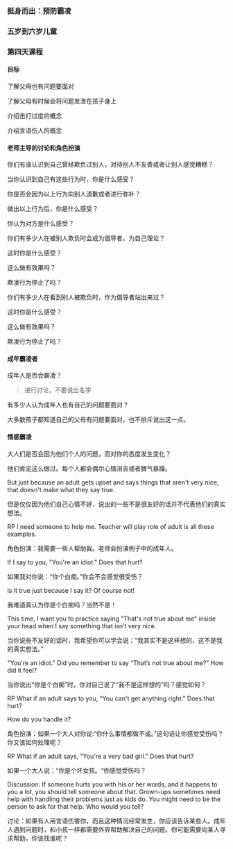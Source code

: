 ### 挺身而出：预防霸凌

### 五岁到六岁儿童

### 第四天课程

#### 目标

了解父母也有问题要面对

了解父母有时候会将问题发泄在孩子身上

介绍击打过度的概念

介绍言语伤人的概念

#### 老师主导的讨论和角色扮演

你们有谁认识到自己曾经欺负过别人，对待别人不友善或者让别人感觉糟糕？

当你认识到自己有这些行为时，你是什么感受？

你是否会因为以上行为向别人道歉或者进行弥补？

做出以上行为后，你是什么感受？

你认为对方是什么感受？

你们有多少人在被别人欺负时会成为倡导者，为自己理论？

这时你是什么感受？

这么做有效果吗？

欺凌行为停止了吗？

你们有多少人在看到别人被欺负时，作为倡导者站出来过？

这时你是什么感受？

这么做有效果吗？

欺凌行为停止了吗？

#### 成年霸凌者

成年人是否会霸凌？

> 进行讨论，不要说出名字

有多少人认为成年人也有自己的问题要面对？

大多数孩子都知道自己的父母有问题要面对，也不排斥说出这一点。

#### 情感霸凌

大人们是否会因为他们个人的问题，而对你的态度发生变化？

他们肯定这么做过。每个人都会偶尔心情沮丧或者脾气暴躁。

But just because an adult gets upset and says things that aren't very nice, that doesn't make what they say true.

但是仅仅因为他们自己心情不好，说出的一些不是很友好的话并不代表他们的真实想法。

RP I need someone to help me. Teacher will play role of adult is all these examples.

角色扮演：我需要一些人帮助我。老师会扮演例子中的成年人。

 If I say to you, "You're an idiot." Does that hurt?

如果我对你说：“你个白痴。”你会不会感觉很受伤？

 Is it true just because I say it? Of course not!

我难道真认为你是个白痴吗？当然不是！

 This time, I want you to practice saying "That's not true about me" inside your head when I say something that isn’t very nice.

当你说些不友好的话时，我希望你可以学会说：“我其实不是这样想的，这不是我的真实想法。”

 "You're an idiot." Did you remember to say “That’s not true about me?” How did it feel?

当你说出“你是个白痴”时，你对自己说了“我不是这样想的”吗？感觉如何？



RP What if an adult says to you, “You can't get anything right." Does that hurt?



 How do you handle it?

角色扮演：如果一个大人对你说:“你什么事情都做不成。”这句话让你感觉受伤吗？你又该如何处理呢？



RP What if an adult says, "You're a very bad girl." Does that hurt?

如果一个大人说：“你是个坏女孩。“你感觉受伤吗？



Discussion: If someone hurts you with his or her words, and it happens to you a lot, you should tell someone about that. Grown-ups sometimes need help with handling their problems just as kids do. You might need to be the person to ask for that help. Who would you tell?

讨论：如果有人用言语伤害你，而且这种情况经常发生，你应该告诉某些人。成年人遇到问题时，和小孩一样都需要外界帮助解决自己的问题。你可能需要向某人寻求帮助，你该找谁呢？
